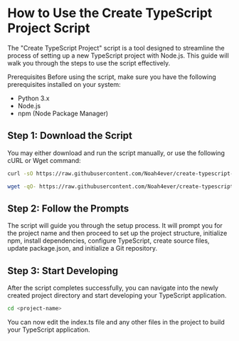 # How to Use the Create TypeScript Project Script

The "Create TypeScript Project" script is a tool designed to streamline the process of setting up a new TypeScript project with Node.js. This guide will walk you through the steps to use the script effectively.

Prerequisites
Before using the script, make sure you have the following prerequisites installed on your system:

- Python 3.x
- Node.js
- npm (Node Package Manager)

## Step 1: Download the Script

You may either download and run the script manually, or use the following cURL or Wget command:

```bash
curl -sO https://raw.githubusercontent.com/Noah4ever/create-typescript-project/main/init.py && python3 init.py
```

```bash
wget -qO- https://raw.githubusercontent.com/Noah4ever/create-typescript-project/main/init.py && python3 init.py
```

## Step 2: Follow the Prompts

The script will guide you through the setup process. It will prompt you for the project name and then proceed to set up the project structure, initialize npm, install dependencies, configure TypeScript, create source files, update package.json, and initialize a Git repository.

## Step 3: Start Developing

After the script completes successfully, you can navigate into the newly created project directory and start developing your TypeScript application.

```bash
cd <project-name>
```

You can now edit the index.ts file and any other files in the project to build your TypeScript application.
